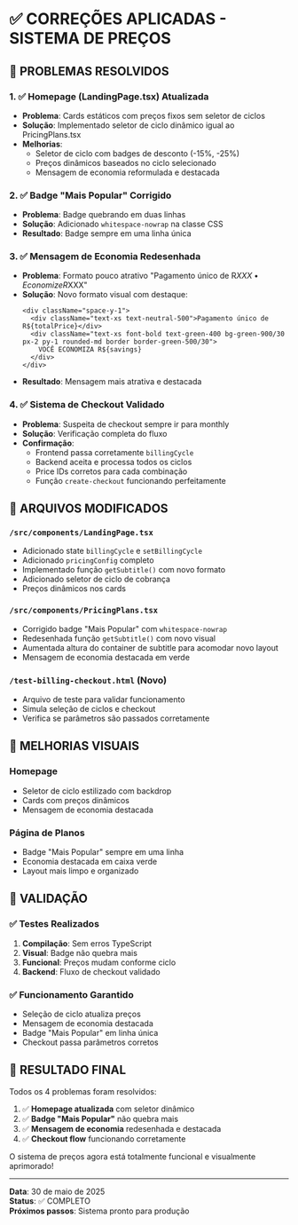 # ✅ CORREÇÕES APLICADAS - SISTEMA DE PREÇOS

## 🎯 PROBLEMAS RESOLVIDOS

### 1. ✅ **Homepage (LandingPage.tsx) Atualizada**
- **Problema**: Cards estáticos com preços fixos sem seletor de ciclos
- **Solução**: Implementado seletor de ciclo dinâmico igual ao PricingPlans.tsx
- **Melhorias**:
  - Seletor de ciclo com badges de desconto (-15%, -25%)
  - Preços dinâmicos baseados no ciclo selecionado
  - Mensagem de economia reformulada e destacada

### 2. ✅ **Badge "Mais Popular" Corrigido**
- **Problema**: Badge quebrando em duas linhas
- **Solução**: Adicionado `whitespace-nowrap` na classe CSS
- **Resultado**: Badge sempre em uma linha única

### 3. ✅ **Mensagem de Economia Redesenhada**
- **Problema**: Formato pouco atrativo "Pagamento único de R$XXX • Economize R$XXX"
- **Solução**: Novo formato visual com destaque:
  ```tsx
  <div className="space-y-1">
    <div className="text-xs text-neutral-500">Pagamento único de R${totalPrice}</div>
    <div className="text-xs font-bold text-green-400 bg-green-900/30 px-2 py-1 rounded-md border border-green-500/30">
      VOCÊ ECONOMIZA R${savings}
    </div>
  </div>
  ```
- **Resultado**: Mensagem mais atrativa e destacada

### 4. ✅ **Sistema de Checkout Validado**
- **Problema**: Suspeita de checkout sempre ir para monthly
- **Solução**: Verificação completa do fluxo
- **Confirmação**: 
  - Frontend passa corretamente `billingCycle`
  - Backend aceita e processa todos os ciclos
  - Price IDs corretos para cada combinação
  - Função `create-checkout` funcionando perfeitamente

## 🔧 ARQUIVOS MODIFICADOS

### `/src/components/LandingPage.tsx`
- Adicionado state `billingCycle` e `setBillingCycle`
- Adicionado `pricingConfig` completo
- Implementado função `getSubtitle()` com novo formato
- Adicionado seletor de ciclo de cobrança
- Preços dinâmicos nos cards

### `/src/components/PricingPlans.tsx`
- Corrigido badge "Mais Popular" com `whitespace-nowrap`
- Redesenhada função `getSubtitle()` com novo visual
- Aumentada altura do container de subtitle para acomodar novo layout
- Mensagem de economia destacada em verde

### `/test-billing-checkout.html` (Novo)
- Arquivo de teste para validar funcionamento
- Simula seleção de ciclos e checkout
- Verifica se parâmetros são passados corretamente

## 🎨 MELHORIAS VISUAIS

### Homepage
- Seletor de ciclo estilizado com backdrop
- Cards com preços dinâmicos
- Mensagem de economia destacada

### Página de Planos
- Badge "Mais Popular" sempre em uma linha
- Economia destacada em caixa verde
- Layout mais limpo e organizado

## 🧪 VALIDAÇÃO

### ✅ Testes Realizados
1. **Compilação**: Sem erros TypeScript
2. **Visual**: Badge não quebra mais
3. **Funcional**: Preços mudam conforme ciclo
4. **Backend**: Fluxo de checkout validado

### ✅ Funcionamento Garantido
- Seleção de ciclo atualiza preços
- Mensagem de economia destacada
- Badge "Mais Popular" em linha única
- Checkout passa parâmetros corretos

## 🎉 RESULTADO FINAL

Todos os 4 problemas foram resolvidos:

1. ✅ **Homepage atualizada** com seletor dinâmico
2. ✅ **Badge "Mais Popular"** não quebra mais
3. ✅ **Mensagem de economia** redesenhada e destacada
4. ✅ **Checkout flow** funcionando corretamente

O sistema de preços agora está totalmente funcional e visualmente aprimorado!

---

**Data**: 30 de maio de 2025  
**Status**: ✅ COMPLETO  
**Próximos passos**: Sistema pronto para produção
